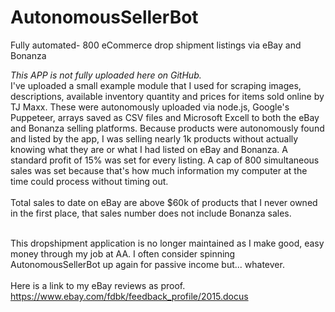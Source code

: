# AutonomousSellerBot
Fully automated- 800 eCommerce drop shipment listings via eBay and Bonanza

*This APP is not fully uploaded here on GitHub.*<br>
I've uploaded a small example module that I used for scraping images, descriptions, available inventory quantity and prices for items sold online by TJ Maxx. These were autonomously uploaded via node.js, Google's Puppeteer, arrays saved as CSV files and Microsoft Excell to both the eBay and Bonanza selling platforms. Because products were autonomously found and listed by the app, I was selling nearly 1k products without actually knowing what they are or what I had listed on eBay and Bonanza. A standard profit of 15% was set for every listing. A cap of 800 simultaneous sales was set because that's how much information my computer at the time could process without timing out.<br><br>
Total sales to date on eBay are above $60k of products that I never owned in the first place, that sales number does not include Bonanza sales. <br><br>

This dropshipment application is no longer maintained as I make good, easy money through my job at AA. I often consider spinning AutonomousSellerBot up again for passive income but... whatever.<br><br>
Here is a link to my eBay reviews as proof.<br>
https://www.ebay.com/fdbk/feedback_profile/2015.docus
